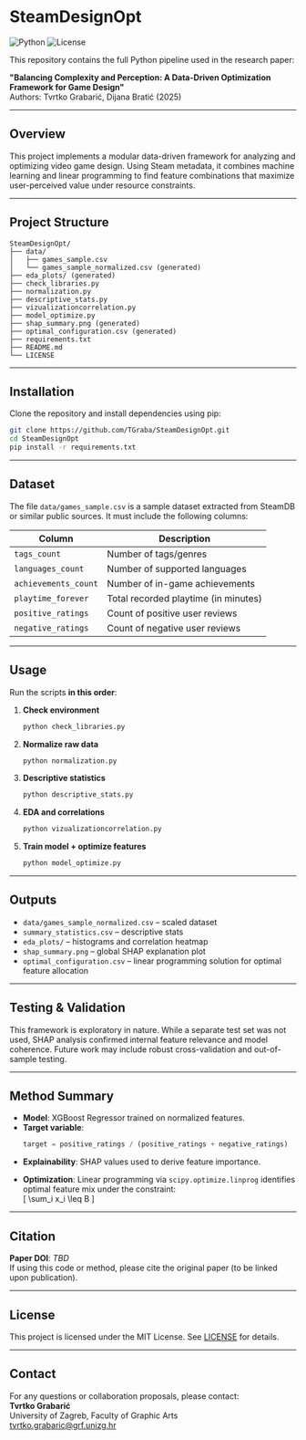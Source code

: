 # SteamDesignOpt

![Python](https://img.shields.io/badge/python-3.10+-blue.svg)
![License](https://img.shields.io/github/license/TGraba/SteamDesignOpt)
<!-- ![DOI](https://zenodo.org/badge/DOI/TBD.svg) -->

This repository contains the full Python pipeline used in the research paper:

**"Balancing Complexity and Perception: A Data-Driven Optimization Framework for Game Design"**  
Authors: Tvrtko Grabarić, Dijana Bratić (2025)

---

## Overview

This project implements a modular data-driven framework for analyzing and optimizing video game design. Using Steam metadata, it combines machine learning and linear programming to find feature combinations that maximize user-perceived value under resource constraints.

---

## Project Structure

```
SteamDesignOpt/
├── data/
│   ├── games_sample.csv
│   └── games_sample_normalized.csv (generated)
├── eda_plots/ (generated)
├── check_libraries.py
├── normalization.py
├── descriptive_stats.py
├── vizualizationcorrelation.py
├── model_optimize.py
├── shap_summary.png (generated)
├── optimal_configuration.csv (generated)
├── requirements.txt
├── README.md
└── LICENSE
```

---

## Installation

Clone the repository and install dependencies using pip:

```bash
git clone https://github.com/TGraba/SteamDesignOpt.git
cd SteamDesignOpt
pip install -r requirements.txt
```

---

## Dataset

The file `data/games_sample.csv` is a sample dataset extracted from SteamDB or similar public sources. It must include the following columns:

| Column              | Description                                   |
|---------------------|-----------------------------------------------|
| `tags_count`        | Number of tags/genres                         |
| `languages_count`   | Number of supported languages                 |
| `achievements_count`| Number of in-game achievements                |
| `playtime_forever`  | Total recorded playtime (in minutes)          |
| `positive_ratings`  | Count of positive user reviews                |
| `negative_ratings`  | Count of negative user reviews                |

---

## Usage

Run the scripts **in this order**:

1. **Check environment**
   ```bash
   python check_libraries.py
   ```

2. **Normalize raw data**
   ```bash
   python normalization.py
   ```

3. **Descriptive statistics**
   ```bash
   python descriptive_stats.py
   ```

4. **EDA and correlations**
   ```bash
   python vizualizationcorrelation.py
   ```

5. **Train model + optimize features**
   ```bash
   python model_optimize.py
   ```

---

## Outputs

- `data/games_sample_normalized.csv` – scaled dataset
- `summary_statistics.csv` – descriptive stats
- `eda_plots/` – histograms and correlation heatmap
- `shap_summary.png` – global SHAP explanation plot
- `optimal_configuration.csv` – linear programming solution for optimal feature allocation

---

## Testing & Validation

This framework is exploratory in nature. While a separate test set was not used, SHAP analysis confirmed internal feature relevance and model coherence. Future work may include robust cross-validation and out-of-sample testing.

---

## Method Summary

- **Model**: XGBoost Regressor trained on normalized features.
- **Target variable**:  
  ```python
  target = positive_ratings / (positive_ratings + negative_ratings)
  ```
- **Explainability**: SHAP values used to derive feature importance.
+ **Optimization**: Linear programming via `scipy.optimize.linprog` identifies optimal feature mix under the constraint:  
  \[
  \sum_i x_i \leq B
  \]
---

## Citation

**Paper DOI**: _TBD_  
If using this code or method, please cite the original paper (to be linked upon publication).

---

## License

This project is licensed under the MIT License. See [LICENSE](./LICENSE) for details.

---

## Contact

For any questions or collaboration proposals, please contact:  
**Tvrtko Grabarić**  
University of Zagreb, Faculty of Graphic Arts  
tvrtko.grabaric@grf.unizg.hr